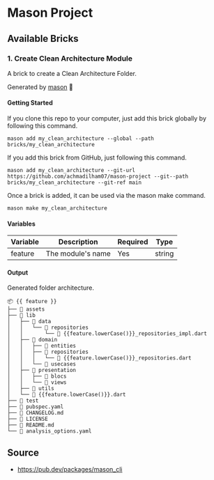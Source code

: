 # Mason Project

## Available Bricks

### 1. Create Clean Architecture Module

A brick to create a Clean Architecture Folder.

Generated by [mason](https://pub.dev/packages/mason_cli) 🧱

#### Getting Started

If you clone this repo to your computer, just add this brick globally by following this command.

```console
mason add my_clean_architecture --global --path bricks/my_clean_architecture
```

If you add this brick from GitHub, just following this command.

```console
mason add my_clean_architecture --git-url https://github.com/achmadilham07/mason-project --git--path bricks/my_clean_architecture --git-ref main
```

Once a brick is added, it can be used via the mason make command.

```console
mason make my_clean_architecture
```

#### Variables

| Variable | Description | Required | Type |
| ---- | ---- | ---- | ---- |
| feature | The module's name | Yes | string |

#### Output

Generated folder architecture.

```text
📦 {{ feature }}
├── 📂 assets
├── 📂 lib
│   ├── 📂 data
│   │   └── 📂 repositories
│   │       └── 📜 {{feature.lowerCase()}}_repositories_impl.dart
│   ├── 📂 domain
│   │   ├── 📂 entities
│   │   ├── 📂 repositories
│   │   │   └── 📜 {{feature.lowerCase()}}_repositories.dart
│   │   └── 📂 usecases
│   ├── 📂 presentation
│   │   ├── 📂 blocs
│   │   └── 📂 views
│   ├── 📂 utils
│   └── 📜 {{feature.lowerCase()}}.dart
├── 📂 test
├── 📜 pubspec.yaml
├── 📜 CHANGELOG.md
├── 📜 LICENSE
├── 📜 README.md
└── 📜 analysis_options.yaml
```

## Source

- <https://pub.dev/packages/mason_cli>
